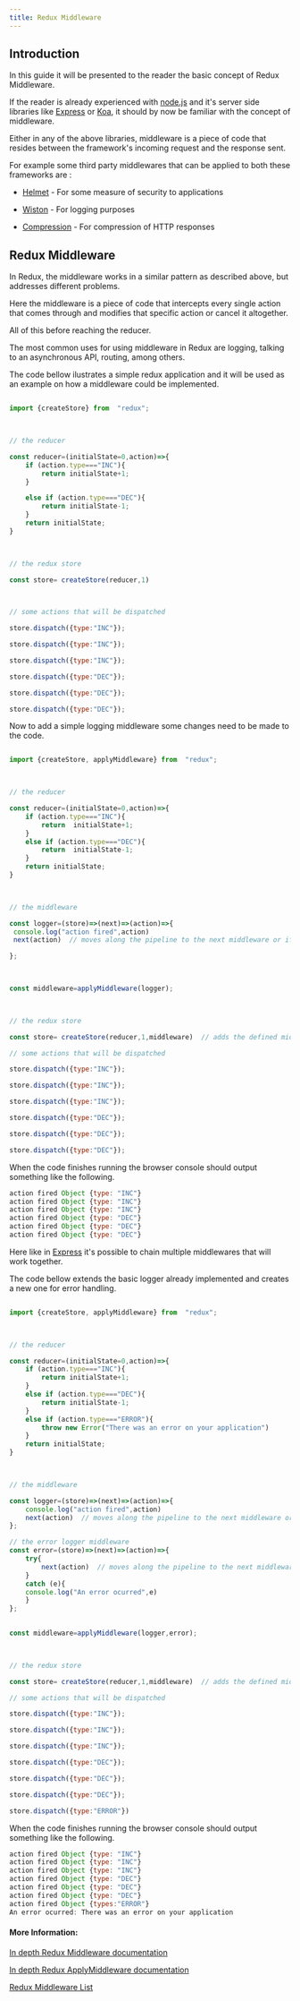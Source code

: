 ```yaml
---
title: Redux Middleware
---
```


## Introduction

In this guide it will be presented to the reader the basic concept of Redux Middleware.

If the reader is already experienced with [node.js] and it's server side libraries like [Express] or [Koa], it should by now be familiar with the concept of middleware.

Either in any of the above libraries, middleware is a piece of code that resides between the framework's incoming request and the response sent.

  

For example some third party middlewares that can be applied to both these frameworks are :

* [Helmet] - For some measure of security to applications

* [Wiston] - For logging purposes

* [Compression] - For compression of HTTP responses

  


## Redux Middleware

In Redux, the middleware works in a similar pattern as described above, but addresses different problems.

Here the middleware is a piece of code that intercepts every single action that comes through and modifies that specific action or cancel it altogether.

All of this before reaching the reducer.

The most common uses for using middleware in Redux are logging, talking to an asynchronous API, routing, among others.

The code bellow ilustrates a simple redux application and it will be used as an example on how a middleware could be implemented.

  

```javascript

import {createStore} from  "redux";

  

// the reducer

const reducer=(initialState=0,action)=>{
    if (action.type==="INC"){
        return initialState+1;
    }

    else if (action.type==="DEC"){
        return initialState-1;
    }
    return initialState;
}

  

// the redux store

const store= createStore(reducer,1)

  

// some actions that will be dispatched

store.dispatch({type:"INC"});

store.dispatch({type:"INC"});

store.dispatch({type:"INC"});

store.dispatch({type:"DEC"});

store.dispatch({type:"DEC"});

store.dispatch({type:"DEC"});

```

  
  

Now to add a simple logging middleware some changes need to be made to the code.

  

```javascript

import {createStore, applyMiddleware} from  "redux";

  

// the reducer

const reducer=(initialState=0,action)=>{
    if (action.type==="INC"){
        return  initialState+1;
    }
    else if (action.type==="DEC"){
        return  initialState-1;
    }
    return initialState;
}

  

// the middleware

const logger=(store)=>(next)=>(action)=>{
 console.log("action fired",action)
 next(action)  // moves along the pipeline to the next middleware or if no more middleware defined to the reducer

};

  

const middleware=applyMiddleware(logger);

  

// the redux store

const store= createStore(reducer,1,middleware)  // adds the defined middleware to the application

// some actions that will be dispatched

store.dispatch({type:"INC"});

store.dispatch({type:"INC"});

store.dispatch({type:"INC"});

store.dispatch({type:"DEC"});

store.dispatch({type:"DEC"});

store.dispatch({type:"DEC"});

```

When the code finishes running the browser console should output something like the following.

```javascript
action fired Object {type: "INC"}
action fired Object {type: "INC"}
action fired Object {type: "INC"}
action fired Object {type: "DEC"}
action fired Object {type: "DEC"}
action fired Object {type: "DEC"}
```
  

Here like in [Express] it's possible to chain multiple middlewares that will work together.


The code bellow extends the basic logger already implemented and creates a new one for error handling.

```javascript

import {createStore, applyMiddleware} from  "redux";

  

// the reducer

const reducer=(initialState=0,action)=>{
    if (action.type==="INC"){
        return initialState+1;
    }
    else if (action.type==="DEC"){
        return initialState-1;
    }
    else if (action.type==="ERROR"){
        throw new Error("There was an error on your application")
    }
    return initialState;
}

  

// the middleware

const logger=(store)=>(next)=>(action)=>{
    console.log("action fired",action)
    next(action)  // moves along the pipeline to the next middleware or if no more middleware defined to the reducer
};

// the error logger middleware
const error=(store)=>(next)=>(action)=>{
    try{
        next(action)  // moves along the pipeline to the next middleware or if no more middleware defined to the reducer
    }
    catch (e){
    console.log("An error ocurred",e)
    }
};
  

const middleware=applyMiddleware(logger,error);

  

// the redux store

const store= createStore(reducer,1,middleware)  // adds the defined middleware to the application

// some actions that will be dispatched

store.dispatch({type:"INC"});

store.dispatch({type:"INC"});

store.dispatch({type:"INC"});

store.dispatch({type:"DEC"});

store.dispatch({type:"DEC"});

store.dispatch({type:"DEC"});

store.dispatch({type:"ERROR"})
```

When the code finishes running the browser console should output something like the following.

```javascript
action fired Object {type: "INC"}
action fired Object {type: "INC"}
action fired Object {type: "INC"}
action fired Object {type: "DEC"}
action fired Object {type: "DEC"}
action fired Object {type: "DEC"}
action fired Object {types:"ERROR"}
An error ocurred: There was an error on your application
```
  

  
  

#### More Information:

[In depth Redux Middleware documentation](https://redux.js.org/advanced/middleware)

[In depth Redux ApplyMiddleware documentation](https://redux.js.org/api/applymiddleware)

[Redux Middleware List](https://redux.js.org/introduction/ecosystem#middleware)
<!-- Please add any articles you think might be helpful to read before writing the article -->

  
  

[//]: # (These are reference links used in the body of this note and get stripped out when the markdown processor does its job. There is no need to format nicely because it shouldn't be seen. Thanks SO - http://stackoverflow.com/questions/4823468/store-comments-in-markdown-syntax)

  

[Express]: <https://expressjs.com/>
[node.js]: <http://nodejs.org>
[Koa]: <https://koajs.com/>
[Helmet]:<https://helmetjs.github.io/>
[Wiston]:<https://github.com/winstonjs/winston>
[Compression]: <https://github.com/expressjs/compression>
